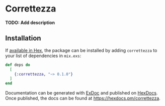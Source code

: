 # Correttezza

**TODO: Add description**

## Installation

If [available in Hex](https://hex.pm/docs/publish), the package can be installed
by adding `correttezza` to your list of dependencies in `mix.exs`:

```elixir
def deps do
  [
    {:correttezza, "~> 0.1.0"}
  ]
end
```

Documentation can be generated with [ExDoc](https://github.com/elixir-lang/ex_doc)
and published on [HexDocs](https://hexdocs.pm). Once published, the docs can
be found at <https://hexdocs.pm/correttezza>.

